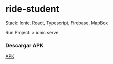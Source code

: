 # ride-student


Stack: Ionic, React, Typescript, Firebase, MapBox

Run Project: > ionic serve

### Descargar APK
[APK](https://drive.google.com/file/d/1qdhHvYSNHmfM3R0bCdjqf-lOZfrXqUsq/view?usp=sharing)
